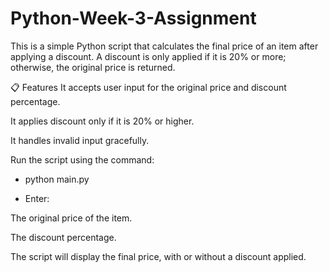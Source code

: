 # Python-Week-3-Assignment

This is a simple Python script that calculates the final price of an item after applying a discount. A discount is only applied if it is 20% or more; otherwise, the original price is returned.

📋 Features
It accepts user input for the original price and discount percentage.

It applies discount only if it is 20% or higher.

It handles invalid input gracefully.

Run the script using the command:

- python main.py

- Enter:

The original price of the item.

The discount percentage.

The script will display the final price, with or without a discount applied.